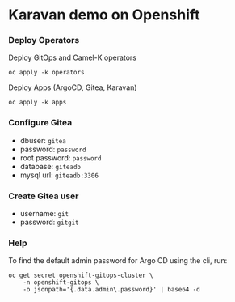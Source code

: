 # Karavan demo on Openshift

### Deploy Operators
Deploy GitOps and Camel-K operators
```shell
oc apply -k operators
```
Deploy Apps (ArgoCD, Gitea, Karavan)
```shell
oc apply -k apps
```

### Configure Gitea

- dbuser: `gitea`
- password: `password`
- root password: `password`
- database: `giteadb`
- mysql url: `giteadb:3306`

### Create Gitea user

- username: `git`
- password: `gitgit`

### Help
To find the default admin password for Argo CD using the cli, run:

```
oc get secret openshift-gitops-cluster \
    -n openshift-gitops \
    -o jsonpath='{.data.admin\.password}' | base64 -d
```